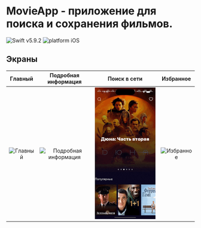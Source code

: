 # MovieApp - приложение для поиска и сохранения фильмов.

![Swift v5.9.2](https://img.shields.io/badge/swift-v5.9.2-orange.svg)
![platform iOS](https://img.shields.io/badge/platform-iOS-blue.svg)

## Экраны
|Главный|Подробная информация|Поиск в сети|Избранное|
|:-:|:-:|:-:|:-:|
|![Главный](Misc/homeScreen.gif)|![Подробная информация](Misc/detailsScreen.gif)|![Поиск](Misc/searchScreen.gif)|![Избранное](Misc/favouritesScreen.gif)|


